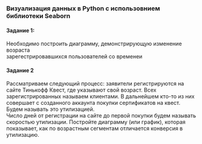 ### Визуализация данных в Python с использовнием библиотеки Seaborn

#### Задание 1: 
Необходимо построить диаграмму, демонстрирующую изменение возраста \
зарегестрировавшихся пользователей со временеи

#### Задание 2
Рассматриваем следующий процесс: заявители регистрируются на сайте Тинькофф Квест, где указывают свой возраст. Всех зарегистрированных называем клиентами.
В дальнейшем кто-то из них совершает с созданного аккаунта покупки сертификатов на квест. Будем называть это утилизацией. \
Число дней от регистрации на сайте до первой покупки будем называть скоростью утилизации.
Постройте диаграмму (или график), которая показывает, как по возрастным сегментам отличается конверсия в утилизацию.
